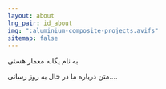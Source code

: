 ```yaml
---
layout: about
lng_pair: id_about
img: ":aluminium-composite-projects.avifs"
sitemap: false
---
```


به نام یگانه معمار هستی

متن درباره ما در حال به روز رسانی....
